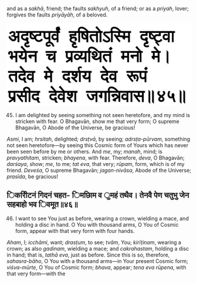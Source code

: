 and as a *sakhā*, friend; the faults *sakhyuh*, of a friend; or as a *priyah*, lover; forgives the faults *priyāyāh*, of a beloved.

![](_page_0_Picture_1.jpeg)

45. I am delighted by seeing something not seen heretofore, and my mind is stricken with fear. O Bhagavān, show me that very form; O supreme Bhagavān, O Abode of the Universe, be gracious!

*Asmi*, I am; *hrsitah*, delighted; *drsṭvā*, by seeing; *adrsṭa-pūrvam*, something not seen heretofore—by seeing this Cosmic form of Yours which has never been seen before by me or others. And *me*, my; *manah*, mind; is *pravyathitam*, stricken; *bhayena*, with fear. Therefore, *deva*, O Bhagavān; *darśaya*, show; *me*, to me; *tat eva*, that very; *rūpam*, form, which is of my friend. *Deveśa*, O supreme Bhagavān; *jagan-nivāsa*, Abode of the Universe; *prasīda*, be gracious!

## िकरीिटनं गिदनं चहत- िमछािम व ुमहं तथैव। तेनवै पेण चतुभु जेन सहबाहो भव िवमूत॥४६॥

46. I want to see You just as before, wearing a crown, wielding a mace, and holding a disc in hand. O You with thousand arms, O You of Cosmic form, appear with that very form with four hands.

*Aham*, I; *icchāmi*, want; *drasṭum*, to see; *tvām*, You; *kirīṭinam*, wearing a crown; as also *gadinam*, wielding a mace; and *cakrahastam*, holding a disc in hand; that is, *tathā eva*, just as before. Since this is so, therefore, *sahasra-bāho*, O You with a thousand arms—in Your present Cosmic form; *viśva-mūrte*, O You of Cosmic form; *bhava*, appear; *tena eva rūpena*, with that very form—with the